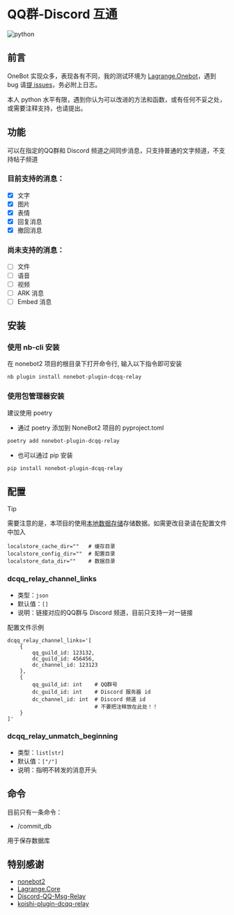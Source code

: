 # QQ群-Discord 互通
<img src="https://img.shields.io/badge/python-3.9+-blue?logo=python&logoColor=edb641" alt="python">


## 前言
OneBot 实现众多，表现各有不同，我的测试环境为 [Lagrange.Onebot](https://github.com/LagrangeDev/Lagrange.Core)，遇到 bug 请[提 issues](https://github.com/Autuamn/nonebot-plugin-dcqq-relay/issues/new)，务必附上日志。

本人 python 水平有限，遇到你认为可以改进的方法和函数，或有任何不妥之处，或需要注释支持，也请提出。

## 功能
可以在指定的QQ群和 Discord 频道之间同步消息，只支持普通的文字频道，不支持帖子频道

### 目前支持的消息：
- [x] 文字
- [x] 图片
- [x] 表情
- [x] 回复消息
- [x] 撤回消息

### 尚未支持的消息：
- [ ] 文件
- [ ] 语音
- [ ] 视频
- [ ] ARK 消息
- [ ] Embed 消息

## 安装

### 使用 nb-cli 安装
在 nonebot2 项目的根目录下打开命令行, 输入以下指令即可安装
```bash
nb plugin install nonebot-plugin-dcqq-relay
```

### 使用包管理器安装
建议使用 poetry
- 通过 poetry 添加到 NoneBot2 项目的 pyproject.toml
```bash
poetry add nonebot-plugin-dcqq-relay
```
- 也可以通过 pip 安装
```bash
pip install nonebot-plugin-dcqq-relay
```

## 配置
> [!TIP]
> 需要注意的是，本项目的使用[本地数据存储](https://github.com/nonebot/plugin-localstore)存储数据。如需更改目录请在配置文件中加入
> ```dotenv
> localstore_cache_dir=""   # 缓存目录
> localstore_config_dir=""  # 配置目录
> localstore_data_dir=""    # 数据目录
> ```

### dcqq_relay_channel_links
- 类型：`json`
- 默认值：`[]`
- 说明：链接对应的QQ群与 Discord 频道，目前只支持一对一链接

配置文件示例
```dotenv
dcqq_relay_channel_links='[
    {
        qq_guild_id: 123132,
        dc_guild_id: 456456,
        dc_channel_id: 123123
    },
    {
        qq_guild_id: int    # QQ群号
        dc_guild_id: int    # Discord 服务器 id
        dc_channel_id: int  # Discord 频道 id
                            # 不要把注释放在此处！！
    }
]'
```

### dcqq_relay_unmatch_beginning
- 类型：`list[str]`
- 默认值：`["/"]`
- 说明：指明不转发的消息开头

## 命令
目前只有一条命令：
- /commit_db

用于保存数据库

## 特别感谢
- [nonebot2](https://github.com/nonebot/nonebot2)
- [Lagrange.Core](https://github.com/LagrangeDev/Lagrange.Core)
- [Discord-QQ-Msg-Relay](https://github.com/OasisAkari/Discord-QQ-Msg-Relay)
- [koishi-plugin-dcqq-relay](https://github.com/koishijs/koishi-plugin-dcqq-relay)
